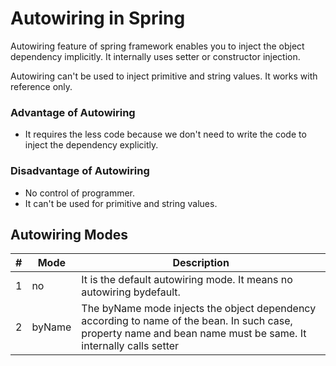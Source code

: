 # Autowiring in Spring
Autowiring feature of spring framework enables you to inject the object dependency implicitly. It internally uses setter or constructor injection.

Autowiring can't be used to inject primitive and string values. It works with reference only.

### Advantage of Autowiring
- It requires the less code because we don't need to write the code to inject the dependency explicitly.

### Disadvantage of Autowiring
- No control of programmer.
- It can't be used for primitive and string values.

## Autowiring Modes

| # |  Mode  | Description                                                          |
| - | ------ | -------------------------------------------------------------------- |
| 1 | no     | It is the default autowiring mode. It means no autowiring bydefault. |
| 2 | byName | The byName mode injects the object dependency according to name of the bean. In such case, property name and bean name must be same. It internally calls setter | method.
